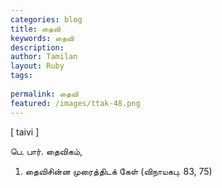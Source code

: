 ```yaml
---
categories: blog
title: தைவி
keywords: தைவி
description: 
author: Tamilan
layout: Ruby
tags: 
 
permalink: தைவி
featured: /images/ttak-48.png
---
```

  
[ taivi ]  
  
பெ. பார். தைவிகம்,  
1. தைவிசின்ன முரைத்திடக் கேள் (விநாயகபு. 83, 75)